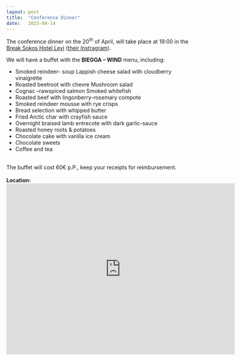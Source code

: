 ```yaml
---
layout: post
title:  "Conference Dinner"
date:   2023-04-14
---
```


<p class="intro"><span class="dropcap"> T</span>he conference dinner on the 20<sup>th</sup> of April, will take place at 19:00 in the 
   <a href="https://www.sokoshotels.fi/fi/levi/sokos-hotel-levi">Break Sokos Hotel Levi</a> (<a href='https://www.instagram.com/breaklevi/'>their Instragram</a>). 

  We will have a buffet with the <b>BIEGGA – WIND</b> menu, including:
  
<ul>
  <li>Smoked reindeer- soup Lappish cheese salad with cloudberry vinaigrette</li>
  <li>Roasted beetroot with chevre Mushroom salad</li>
  <li>Cognac –rawspiced salmon Smoked whitefish</li>
  <li>Roasted beef with lingonberry-rosemary compote </li>
  <li>Smoked reindeer mousse with rye crisps </li>
  <li>Bread selection with whipped butter </li>
  <li>Fried Arctic char with crayfish sauce </li>
  <li>Overnight braised lamb entrecote with dark garlic-sauce </li>
  <li>Roasted honey roots & potatoes </li>
  <li>Chocolate cake with vanilla ice cream </li>
  <li>Chocolate sweets </li>
  <li>Coffee and tea </li>
</ul>
<br>
The buffet will cost 60€ p.P., keep your receipts for reimbursement.
<br>
<br>
<b>Location:</b>
<br>
<iframe src="https://www.google.com/maps/embed?pb=!1m18!1m12!1m3!1d1507.1611934128043!2d24.804328516428505!3d67.80550448537869!2m3!1f0!2f0!3f0!3m2!1i1024!2i768!4f13.1!3m3!1m2!1s0x45d24d5028ae243d%3A0x23761809d988ba32!2sBreak%20Sokos%20Hotel%20Levi!5e0!3m2!1sde!2slu!4v1681465019935!5m2!1sde!2slu" width="600" height="450" style="border:0;" allowfullscreen="" loading="lazy" referrerpolicy="no-referrer-when-downgrade"></iframe>
</p>
